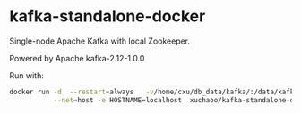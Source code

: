 # kafka-standalone-docker

Single-node Apache Kafka with local Zookeeper.

Powered by Apache kafka-2.12-1.0.0

Run with:
```bash
docker run -d  --restart=always   -v/home/cxu/db_data/kafka/:/data/kafka/ --name=kafka \
           --net=host -e HOSTNAME=localhost  xuchaoo/kafka-standalone-docker
```


